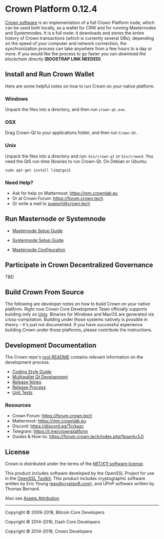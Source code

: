 # Crown Platform 0.12.4

[Crown software](http://crown.tech/wallet) is an implementation of a full Crown Platform node, which can be used both locally, as a wallet for CRW and for running Masternodes and Systemnodes. It is a full node:  it downloads and stores the entire history of Crown transactions (which is currently several GBs); depending on the speed of your computer and network connection, the synchronization process can take anywhere from a few hours to a day or more. If you would like the process to go faster you can _download the blockchain directly_ **(BOOSTRAP LINK NEEDED)**.

## Install and Run Crown Wallet

Here are some helpful notes on how to run Crown on your native platform.

### Windows

Unpack the files into a directory, and then run `crown-qt.exe`.

### OSX

Drag Crown-Qt to your applications folder, and then run `Crown-Qt`.

### Unix

Unpack the files into a directory and run: `bin/crown-qt` or `bin/crownd`. You need the Qt5 run-time libraries to run Crown-Qt. On Debian or Ubuntu:

	sudo apt-get install libqtgui5

### Need Help?

* Ask for help on Mattermost: https://mm.crownlab.eu
* Or at Crown Forum: https://forum.crown.tech
* Or write a mail to [support@crown.tech](email:support@crown.tech)

## Run Masternode or Systemnode

* [Masternode Setup Guide](https://forum.crown.tech/index.php?topic=1241.0)
* [Systemnode Setup Guide](https://forum.crown.tech/index.php?topic=1240.0)


* [Masternode Configuration](masternode-config.md)

## Participate in Crown Decentralized Governance

TBD

## Build Crown From Source

The following are developer notes on how to build Crown on your native platform. Right now Crown Core Development Team officially supports building only on [Unix](build-unix.md). Binaries for Windows and MacOS are generated via cross-compilation. Building under those systems natively is possible in theory - it's just not documented. If you have successful experience building Crown under those platforms, please contribute the instructions. 

## Development Documentation

The Crown repo's [root README](../README.md) contains relevant information on the development process.

- [Coding Style Guide](coding-style.md)
- [Multiwallet Qt Development](multiwallet-qt.md)
- [Release Notes](release-notes.md)
- [Release Process](release-process.md)
- [Unit Tests](unit-tests.md)

### Resources
* Crown Forum: https://forum.crown.tech
* Mattermost: https://mm.crownlab.eu
* Discord: https://discord.gg/Tcrkazc
* Telegram: https://t.me/crownplatform
* Guides & How-to: https://forum.crown.tech/index.php?board=5.0

## License

Crown is distributed under the terms of the [MIT/X11 software license](http://www.opensource.org/licenses/mit-license.php). 

This product includes software developed by the OpenSSL Project for use in the [OpenSSL Toolkit](https://www.openssl.org/). This product includes cryptographic software written by Eric Young ([eay@cryptsoft.com](mailto:eay@cryptsoft.com)), and UPnP software written by Thomas Bernard. 

Also see [Assets Attribution](assets-attribution.md)

- - -

Copyright © 2009-2018, Bitcoin Core Developers

Copyright © 2014-2016, Dash Core Developers

Copyright © 2014-2018, Crown Developers